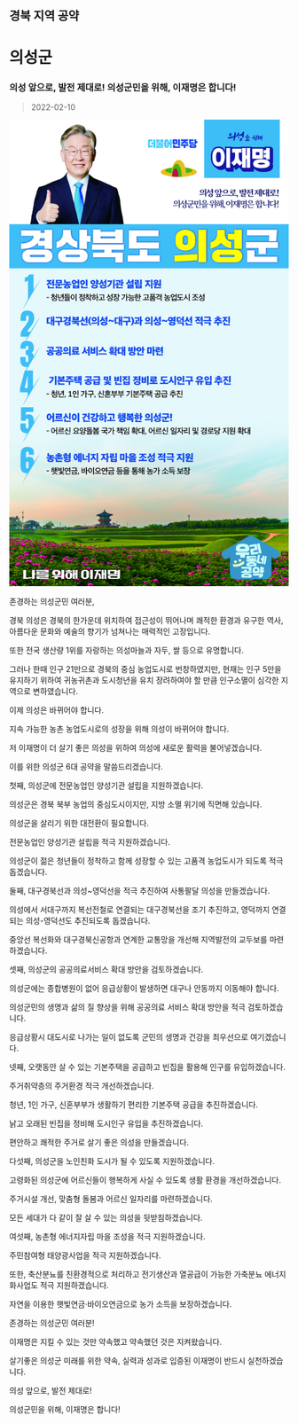 ## 경북 지역 공약

# 의성군

### 의성 앞으로, 발전 제대로! 의성군민을 위해, 이재명은 합니다!
> 2022-02-10

![의성군 지역공약](./005_015_019.jpg)

존경하는 의성군민 여러분,

경북 의성은 경북의 한가운데 위치하여 접근성이 뛰어나며 쾌적한 환경과 유구한 역사, 아름다운 문화와 예술의 향기가 넘쳐나는 매력적인 고장입니다. 

또한 전국 생산량 1위를 자랑하는 의성마늘과 자두, 쌀 등으로 유명합니다. 

  

그러나 한때 인구 21만으로 경북의 중심 농업도시로 번창하였지만, 현재는 인구 5만을 유지하기 위하여 귀농귀촌과 도시청년을 유치 장려하여야 할 만큼 인구소멸이 심각한 지역으로 변하였습니다. 

 

이제 의성은 바뀌어야 합니다. 

지속 가능한 농촌 농업도시로의 성장을 위해 의성이 바뀌어야 합니다. 

저 이재명이 더 살기 좋은 의성을 위하여 의성에 새로운 활력을 불어넣겠습니다.

 

이를 위한 의성군 6대 공약을 말씀드리겠습니다. 

 

 

첫째, 의성군에 전문농업인 양성기관 설립을 지원하겠습니다.




의성군은 경북 북부 농업의 중심도시이지만, 지방 소멸 위기에 직면해 있습니다. 

의성군을 살리기 위한 대전환이 필요합니다. 

전문농업인 양성기관 설립을 적극 지원하겠습니다.  

의성군이 젊은 청년들이 정착하고 함께 성장할 수 있는 고품격 농업도시가 되도록 적극 돕겠습니다.  

 

둘째, 대구경북선과 의성~영덕선을 적극 추진하여 사통팔달 의성을 만들겠습니다.




의성에서 서대구까지 복선전철로 연결되는 대구경북선을 조기 추진하고, 영덕까지 연결되는 의성-영덕선도 추진되도록 돕겠습니다.  

중앙선 복선화와 대구경북신공항과 연계한 교통망을 개선해 지역발전의 교두보를 마련하겠습니다.

 

셋째, 의성군의 공공의료서비스 확대 방안을 검토하겠습니다.




의성군에는 종합병원이 없어 응급상황이 발생하면 대구나 안동까지 이동해야 합니다. 

의성군민의 생명과 삶의 질 향상을 위해 공공의료 서비스 확대 방안을 적극 검토하겠습니다.  

응급상황시 대도시로 나가는 일이 없도록 군민의 생명과 건강을 최우선으로 여기겠습니다.

 

넷째, 오랫동안 살 수 있는 기본주택을 공급하고 빈집을 활용해 인구를 유입하겠습니다. 




주거취약층의 주거환경 적극 개선하겠습니다. 

청년, 1인 가구, 신혼부부가 생활하기 편리한 기본주택 공급을 추진하겠습니다.

낡고 오래된 빈집을 정비해 도시인구 유입을 추진하겠습니다. 

편안하고 쾌적한 주거로 살기 좋은 의성을 만들겠습니다. 

 

다섯째, 의성군을 노인친화 도시가 될 수 있도록 지원하겠습니다.




고령화된 의성군에 어르신들이 행복하게 사실 수 있도록 생활 환경을 개선하겠습니다. 

주거시설 개선, 맞춤형 돌봄과 어르신 일자리를 마련하겠습니다. 

모든 세대가 다 같이 잘 살 수 있는 의성을 뒷받침하겠습니다.

 

여섯째, 농촌형 에너지자립 마을 조성을 적극 지원하겠습니다.




주민참여형 태양광사업을 적극 지원하겠습니다.  

또한, 축산분뇨를 친환경적으로 처리하고 전기생산과 열공급이 가능한 가축분뇨 에너지화사업도 적극 지원하겠습니다. 

자연을 이용한 햇빛연금·바이오연금으로 농가 소득을 보장하겠습니다.

 

 

존경하는 의성군민 여러분!




이재명은 지킬 수 있는 것만 약속했고 약속했던 것은 지켜왔습니다.

살기좋은 의성군 미래를 위한 약속, 실력과 성과로 입증된 이재명이 반드시 실천하겠습니다.

 

의성 앞으로, 발전 제대로!

의성군민을 위해, 이재명은 합니다! 

						